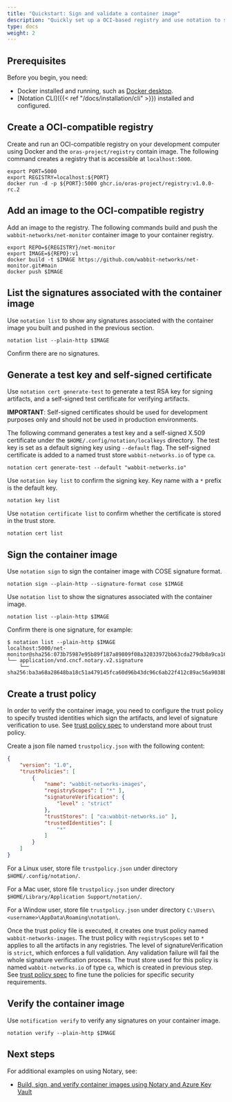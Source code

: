 ```yaml
---
title: "Quickstart: Sign and validate a container image"
description: "Quickly set up a OCI-based registry and use notation to sign and validate a container image"
type: docs
weight: 2
---
```


## Prerequisites

Before you begin, you need:

* Docker installed and running, such as [Docker desktop](https://www.docker.com/products/docker-desktop/).
* [Notation CLI]({{< ref "/docs/installation/cli" >}}) installed and configured.

## Create a OCI-compatible registry

Create and run an OCI-compatible registry on your development computer using Docker and the `oras-project/registry` contain image. The following command creates a registry that is accessible at `localhost:5000`.

```console
export PORT=5000
export REGISTRY=localhost:${PORT}
docker run -d -p ${PORT}:5000 ghcr.io/oras-project/registry:v1.0.0-rc.2
```

## Add an image to the OCI-compatible registry

Add an image to the registry. The following commands build and push the `wabbit-networks/net-monitor` container image to your container registry.

```console
export REPO=${REGISTRY}/net-monitor
export IMAGE=${REPO}:v1
docker build -t $IMAGE https://github.com/wabbit-networks/net-monitor.git#main
docker push $IMAGE
```

## List the signatures associated with the container image

Use `notation list` to show any signatures associated with the container image you built and pushed in the previous section.

```console
notation list --plain-http $IMAGE
```

Confirm there are no signatures.

## Generate a test key and self-signed certificate

Use `notation cert generate-test` to generate a test RSA key for signing artifacts, and a self-signed test certificate for verifying artifacts.

**IMPORTANT**: Self-signed certificates should be used for development purposes only and should not be used in production environments.

The following command generates a test key and a self-signed X.509 certificate under the `$HOME/.config/notation/localkeys` directory. The test key is set as a default signing key using `--default` flag. The self-signed certificate is added to a named trust store `wabbit-networks.io` of type `ca`.

```console
notation cert generate-test --default "wabbit-networks.io"
```

Use `notation key list` to confirm the signing key. Key name with a `*` prefix is the default key.

```console
notation key list
```

Use `notation certificate list` to confirm whether the certificate is stored in the trust store.

```console
notation cert list
```

## Sign the container image

Use `notation sign` to sign the container image with COSE signature format.

```console
notation sign --plain-http --signature-format cose $IMAGE
```

Use `notation list` to show the signatures associated with the container image.

```console
notation list --plain-http $IMAGE
```

Confirm there is one signature, for example:

```output
$ notation list --plain-http $IMAGE
localhost:5000/net-monitor@sha256:073b75987e95b89f187a89809f08a32033972bb63cda279db8a9ca16b7ff555a
└── application/vnd.cncf.notary.v2.signature
    └── sha256:ba3a68a28648ba18c51a479145fca60d96b43dc96c6ab22f412c89ac56a9038b
```

## Create a trust policy

In order to verify the container image, you need to configure the trust policy to specify trusted identities which sign the artifacts, and level of signature verification to use. See [trust policy spec](https://github.com/notaryproject/notaryproject/blob/main/trust-store-trust-policy-specification.md#trust-policy) to understand more about trust policy.

Create a json file named `trustpolicy.json` with the following content:

```json
{
    "version": "1.0",
    "trustPolicies": [
        {
            "name": "wabbit-networks-images",
            "registryScopes": [ "*" ],
            "signatureVerification": {
                "level" : "strict" 
            },
            "trustStores": [ "ca:wabbit-networks.io" ],
            "trustedIdentities": [
                "*"
            ]
        }
    ]
}
```

For a Linux user, store file `trustpolicy.json` under directory `$HOME/.config/notation/`.

For a Mac user, store file `trustpolicy.json` under directory `$HOME/Library/Application Support/notation/`.

For a Window user, store file `trustpolicy.json` under directory `C:\Users\<username>\AppData\Roaming\notation\`.

Once the trust policy file is executed, it creates one trust policy named `wabbit-networks-images`. The trust policy with `registryScopes` set to `*` applies to all the artifacts in any registries. The level of signatureVerification is `strict`, which enforces a full validation. Any validation failure will fail the whole signature verification process. The trust store used for this policy is named `wabbit-networks.io` of type `ca`, which is created in previous step. See [trust policy spec](https://github.com/notaryproject/notaryproject/blob/main/trust-store-trust-policy-specification.md#trust-policy-properties) to fine tune the policies for specific security requirements.

## Verify the container image

Use `notification verify` to verify any signatures on your container image.

```console
notation verify --plain-http $IMAGE
```

## Next steps

For additional examples on using Notary, see:

* [Build, sign, and verify container images using Notary and Azure Key Vault](https://learn.microsoft.com/azure/container-registry/container-registry-tutorial-sign-build-push)
